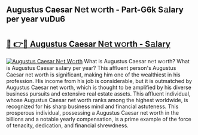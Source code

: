 ## Augustus Caesar N𝚎t w𝚘rth - Part-G6k S𝚊lary per year vuDu6

# <h2><a href="http://gc02sqp.nevu.top/?p=Augustus+Caesar">🔗 👉🔴 Augustus Caesar N𝚎t w𝚘rth - S𝚊lary</a></h2>

[![Augustus Caesar N𝚎t W𝚘rth](https://i.imgur.com/Oavwk0R.jpeg)](http://gc02sqp.nevu.top/?p=Augustus+Caesar)
What is Augustus Caesar n𝚎t w𝚘rth? What is Augustus Caesar s𝚊lary per year?
This affluent person's Augustus Caesar net worth is significant, making him one of the wealthiest in his profession. His income from his job is considerable, but it is outmatched by Augustus Caesar net worth, which is thought to be amplified by his diverse business pursuits and extensive real estate assets. This affluent individual, whose Augustus Caesar net worth ranks among the highest worldwide, is recognized for his sharp business mind and financial astuteness. This prosperous individual, possessing a Augustus Caesar net worth in the billions and a notable yearly compensation, is a prime example of the force of tenacity, dedication, and financial shrewdness.
